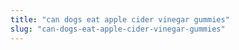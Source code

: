 ```yaml
---
title: "can dogs eat apple cider vinegar gummies"
slug: "can-dogs-eat-apple-cider-vinegar-gummies"
---
```


